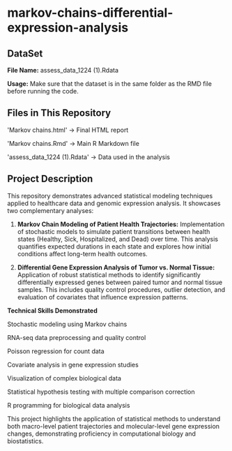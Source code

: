 # markov-chains-differential-expression-analysis


## DataSet
**File Name:** assess_data_1224 (1).Rdata

**Usage:** Make sure that the dataset is in the same folder as the RMD file before running the code. 

## Files in This Repository 
'Markov chains.html' -> Final HTML report

'Markov chains.Rmd' -> Main R Markdown file 

'assess_data_1224 (1).Rdata' -> Data used in the analysis 


## Project Description
This repository demonstrates advanced statistical modeling techniques applied to healthcare data and genomic expression analysis. It showcases two complementary analyses:

1) **Markov Chain Modeling of Patient Health Trajectories:** Implementation of stochastic models to simulate patient transitions between health states (Healthy, Sick, Hospitalized, and Dead) over time. This analysis quantifies expected durations in each state and explores how initial conditions affect long-term health outcomes.

2) **Differential Gene Expression Analysis of Tumor vs. Normal Tissue:** Application of robust statistical methods to identify significantly differentially expressed genes between paired tumor and normal tissue samples. This includes quality control procedures, outlier detection, and evaluation of covariates that influence expression patterns.

**Technical Skills Demonstrated**

Stochastic modeling using Markov chains

RNA-seq data preprocessing and quality control

Poisson regression for count data

Covariate analysis in gene expression studies

Visualization of complex biological data

Statistical hypothesis testing with multiple comparison correction

R programming for biological data analysis

This project highlights the application of statistical methods to understand both macro-level patient trajectories and molecular-level gene expression changes, demonstrating proficiency in computational biology and biostatistics.

